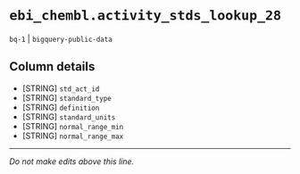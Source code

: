 # `ebi_chembl.activity_stds_lookup_28`
`bq-1` | `bigquery-public-data`

## Column details
* [STRING]    `std_act_id`
* [STRING]    `standard_type`
* [STRING]    `definition`
* [STRING]    `standard_units`
* [STRING]    `normal_range_min`
* [STRING]    `normal_range_max`

-------------------------------------------------------------------------------
*Do not make edits above this line.*
